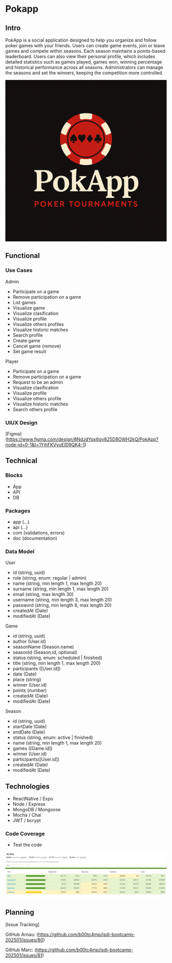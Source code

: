# Pokapp

## Intro

PokApp is a social application designed to help you organize and follow poker games with your friends. Users can create game events, join or leave games and compete within seasons. Each season maintains a points-based leaderboard. Users can also view their personal profile, which includes detailed statistics such as games played, games won, winning percentage and historical performance across all seasons. Administrators can manage the seasons and set the winners, keeping the competition more controlled.

![Logo de PokApp](.././app/assets/PokApp1.png)

## Functional

### Use Cases

Admin
- Participate on a game
- Remove participation on a game
- List games
- Visualize game
- Visualize clasification
- Visualize profile
- Visualize others profiles
- Visualize historic matches
- Search profile
- Create game
- Cancel game (remove)
- Set game result

Player
- Participate on a game
- Remove participation on a game
- Request to be an admin
- Visualize clasification
- Visualize profile
- Visualize others profile
- Visualize historic matches
- Search others profile

### UIUX Design

[Figma] (https://www.figma.com/design/8NdJdYqx6gv825D8OWH2kQ/PokApp?node-id=0-1&t=1YjhFKVyuEID9QK4-1)

## Technical

### Blocks

- App
- API
- DB

### Packages

- app (...)
- api (...)
- com (validations, errors)
- doc (documentation)

### Data Model

User 
- id (string, uuid)
- role (string, enum: regular | admin)
- name (string, min length 1, max length 20)
- surname (string, min length 1, max length 20)
- email (string, max length 30)
- username (string, min length 3, max length 20)
- password (string, min length 8, max length 20)
- createdAt (Date)
- modifiedAt (Date)

Game 
- id (string, uuid)
- author (User.id)
- seasonName (Season.name)
- seasonId (Season.id, optional)
- status (string, enum: scheduled | finished)
- title (string, min length 1, max length 200)
- participants ([User.id])
- date (Date)
- place (string)
- winner (User.id)
- points (number)
- createdAt (Date)
- modifiedAt (Date)

Season
- id (string, uuid)
- startDate (Date)
- endDate (Date)
- status (string, enum: active | finished)
- name (string, min length 1, max length 20)
- games ([Game.id])
- winner (User.id)
- participants([User.id])
- createdAt (Date)
- modifiedAt (Date)

## Technologies

- ReactNative / Expo
- Node / Express 
- MongoDB / Mongoose
- Mocha / Chai
- JWT / bcrypt

### Code Coverage

- Test the code


![code coverage](.././app/assets/coverage.jpg)

## Planning

[Issue Tracking] 

GitHub Arnau: (https://github.com/b00tc4mp/isdi-bootcamp-202501/issues/80)

GitHub Marc: (https://github.com/b00tc4mp/isdi-bootcamp-202501/issues/81)